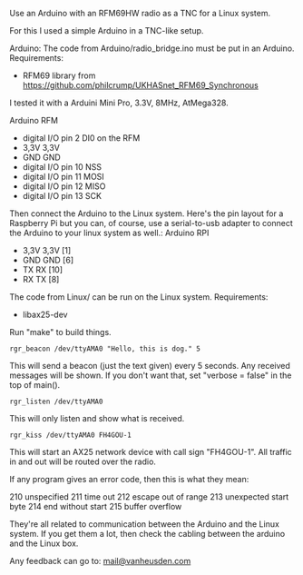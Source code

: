 Use an Arduino with an RFM69HW radio as a TNC for a Linux system.

For this I used a simple Arduino in a TNC-like setup.

Arduino:
The code from Arduino/radio_bridge.ino must be put in an Arduino.
Requirements:
* RFM69 library from https://github.com/philcrump/UKHASnet_RFM69_Synchronous

I tested it with a Arduini Mini Pro, 3.3V, 8MHz, AtMega328.

Arduino                 RFM
- digital I/O pin 2     DI0 on the RFM
- 3,3V                  3,3V
- GND                   GND
- digital I/O pin 10    NSS
- digital I/O pin 11    MOSI
- digital I/O pin 12    MISO
- digital I/O pin 13    SCK

Then connect the Arduino to the Linux system.
Here's the pin layout for a Raspberry Pi but you can, of course,
use a serial-to-usb adapter to connect the Arduino to your linux
system as well.:
Arduino                 RPI
- 3,3V                  3,3V [1]
- GND                   GND  [6]
- TX                    RX   [10]
- RX                    TX   [8]

The code from Linux/ can be run on the Linux system.
Requirements:
* libax25-dev

Run "make" to build things.

	rgr_beacon /dev/ttyAMA0 "Hello, this is dog." 5

This will send a beacon (just the text given) every 5 seconds.
Any received messages will be shown. If you don't want that,
set "verbose = false" in the top of main().

	rgr_listen /dev/ttyAMA0

This will only listen and show what is received.

	rgr_kiss /dev/ttyAMA0 FH4GOU-1

This will start an AX25 network device with call sign "FH4GOU-1".
All traffic in and out will be routed over the radio.

If any program gives an error code, then this is what they mean:

210	unspecified
211	time out
212	escape out of range
213	unexpected start byte
214	end without start
215	buffer overflow

They're all related to communication between the Arduino and
the Linux system.
If you get them a lot, then check the cabling between the
arduino and the Linux box.


Any feedback can go to: mail@vanheusden.com

